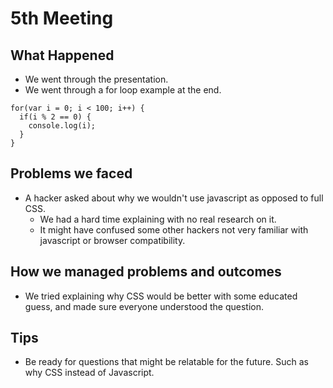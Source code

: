 # 5th Meeting

## What Happened

- We went through the presentation.
- We went through a for loop example at the end.

```
for(var i = 0; i < 100; i++) {
  if(i % 2 == 0) {
    console.log(i);
  }
}
```

## Problems we faced

- A hacker asked about why we wouldn't use javascript as opposed to full CSS.
  - We had a hard time explaining with no real research on it.
  - It might have confused some other hackers not very familiar with javascript
    or browser compatibility.

## How we managed problems and outcomes

- We tried explaining why CSS would be better with some educated guess, and
  made sure everyone understood the question.

## Tips

- Be ready for questions that might be relatable for the future. Such as why CSS
  instead of Javascript.
